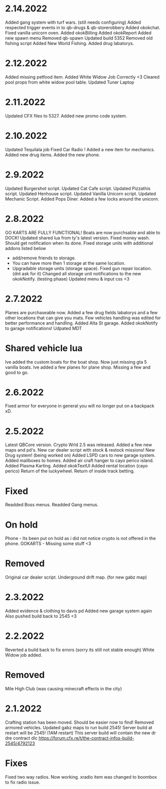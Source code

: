 # 2.14.2022
Added gang system with turf wars. (still needs configuring) 
Added respected trigger events in to qb-drugs & qb-storerobbery
Added okokchat.
Fixed vanilla unicorn oven.
Added okokBilling
Added okokReport
Added new spawn menu
Removed qb-spawn
Updated build 5352
Removed old fishing script
Added New World Fishing.
Added drug labatorys.


# 2.12.2022
Added missing petfood item.
Added White Widow Job Correctly <3
Cleared pool props from white widow pool table.
Updated Tuner Laptop

# 2.11.2022
Updated CFX files to 5327.
Added new promo code system.

# 2.10.2022
Updated Tequilala job
Fixed Car Radio !
Added a new item for mechanics.
Added new drug items.
Added the new phone.

# 2.9.2022
Updated Burgershot script.
Updated Cat Cafe script.
Updated Pizzathis script.
Updated Henhouse script.
Updated Vanilla Unicorn script.
Updated Mechanic Script.
Added Pops Diner.
Added a few locks around the unicorn.

# 2.8.2022
GO KARTS ARE FULLY FUNCTIONAL!
Boats are now purchsable and able to DOCK!
Updated shared lua from ty's latest version.
Fixed money wash. Should get notification when its done.
Fixed storage units with additional addons listed below
- add/remove friends to storage.
- You can have more then 1 storage at the same location.
- Upgradable storage units (storage space).
Fixed gun repair location. (dnt ask for it)
Changed all storage unit notifications to the new okokNotify. (testing phase)
Updated menu & input css <3

# 2.7.2022
Planes are purchaseable now.
Added a few drug fields labatorys and a few other locations that can give you mats.
Few vehicles handling was edited for better performance and handling.
Added Alta St garage.
Added okokNotify to garage notifications!
Udpated MDT

# Shared vehicle lua
Ive added the custom boats for the boat shop. Now just missing gta 5 vanilla boats.
Ive added a few planes for plane shop. Missing a few and good to go.

# 2.6.2022
Fixed armor for everyone in general you will no longer put on a backpack xD.

# 2.5.2022
Latest QBCore version.
Crypto Wrld 2.5 was released.
Added a few new maps and pd's.
New car dealer script with stock & restock missions!
New Drug system! (being worked on)
Added LSPD cars to new garage system.
Added mailboxes to homes.
Added air craft hanger to cayo perico island.
Added Plasma Karting.
Added okokTextUI
Added rental location (cayo perico)
Return of the luckywheel.
Return of inside track betting.

# Fixed
Readded Boss menus.
Readded Gang menus.

# On hold
Phone - Its been put on hold as i did not notice crypto is not offered in the phone.
GOKARTS - Missing some stuff <3

# Removed
Original car dealer script.
Underground drift map. (for new gabz map)

# 2.3.2022
Added evidence & clothing to davis pd
Added new garage system again
Also pushed build back to 2545 <3

# 2.2.2022
Reverted a build back to fix errors (sorry its still not stable enough)
White Widow job added.

# Removed
Mile High Club (was causing minecraft effects in the city)

# 2.1.2022
Crafting station has been moved. Should be easier now to find!
Removed armored vehicles.
Updated gabz maps to run build 2545!
Server build at restart will be 2545! (1AM restart)
This server build will contain the new dr dre contract dlc
https://forum.cfx.re/t/the-contract-infos-build-2545/4792123

# Fixes
Fixed two way radios. Now working.
xradio item was changed to boombox to fix radio issue.